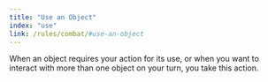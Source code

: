 ```yaml
---
title: "Use an Object"
index: "use"
link: /rules/combat/#use-an-object
---
```

When an object requires your action for its use, or when you want to interact with more than one object on your turn, you take this action.
